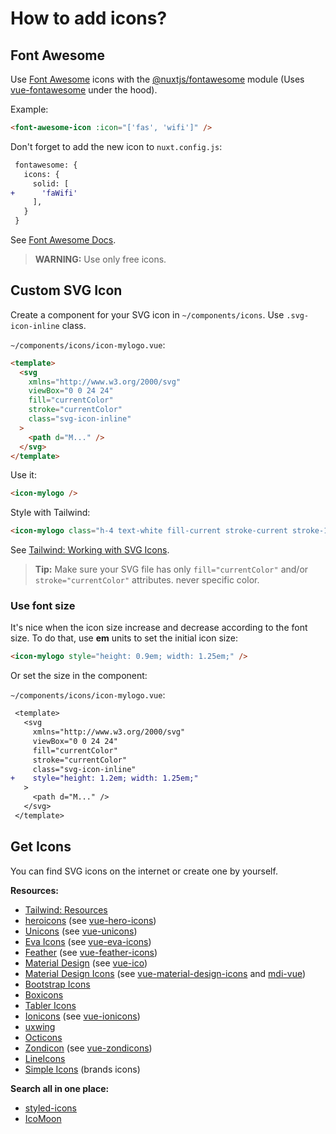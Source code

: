 # How to add icons?

## Font Awesome
Use [Font Awesome](https://fontawesome.com/icons) icons with the [@nuxtjs/fontawesome](https://github.com/nuxt-community/fontawesome-module) module (Uses [vue-fontawesome](https://github.com/FortAwesome/vue-fontawesome) under the hood).

Example:
```html
<font-awesome-icon :icon="['fas', 'wifi']" />
```

Don't forget to add the new icon to `nuxt.config.js`:
```diff
 fontawesome: {
   icons: {
     solid: [
+      'faWifi'
     ],
   }
 }
```

See [Font Awesome Docs](https://fontawesome.com/how-to-use/on-the-web/referencing-icons/basic-use).

> **WARNING:** Use only free icons.

## Custom SVG Icon

Create a component for your SVG icon in `~/components/icons`. Use `.svg-icon-inline` class.

`~/components/icons/icon-mylogo.vue`:
```html
<template>
  <svg
    xmlns="http://www.w3.org/2000/svg"
    viewBox="0 0 24 24"
    fill="currentColor"
    stroke="currentColor"
    class="svg-icon-inline"
  >
    <path d="M..." />
  </svg>
</template>
```

Use it:
```html
<icon-mylogo />
```

Style with Tailwind:
```html
<icon-mylogo class="h-4 text-white fill-current stroke-current stroke-1" />
```

See [Tailwind: Working with SVG Icons](https://tailwindcss.com/course/working-with-svg-icons).

> **Tip:** Make sure your SVG file has only `fill="currentColor"` and/or `stroke="currentColor"` attributes. never specific color.

### Use font size
It's nice when the icon size increase and decrease according to the font size.
To do that, use **em** units to set the initial icon size:

```html
<icon-mylogo style="height: 0.9em; width: 1.25em;" />
```

Or set the size in the component:

`~/components/icons/icon-mylogo.vue`:
```diff
 <template>
   <svg
     xmlns="http://www.w3.org/2000/svg"
     viewBox="0 0 24 24"
     fill="currentColor"
     stroke="currentColor"
     class="svg-icon-inline"
+    style="height: 1.2em; width: 1.25em;"
   >
     <path d="M..." />
   </svg>
 </template>
```

## Get Icons
You can find SVG icons on the internet or create one by yourself.

**Resources:**
* [Tailwind: Resources](https://tailwindcss.com/resources#icons)
* [heroicons](https://heroicons.com) (see [vue-hero-icons](https://github.com/matschik/vue-hero-icons))
* [Unicons](https://iconscout.com/unicons/explore/line) (see [vue-unicons](https://github.com/antonreshetov/vue-unicons))
* [Eva Icons](https://akveo.github.io/eva-icons) (see [vue-eva-icons](https://github.com/antonreshetov/vue-eva-icons))
* [Feather](https://feathericons.com) (see [vue-feather-icons](https://github.com/egoist/vue-feather-icons))
* [Material Design](https://material.io/resources/icons) (see [vue-ico](https://github.com/paulcollett/vue-ico))
* [Material Design Icons](https://materialdesignicons.com) (see [vue-material-design-icons](https://github.com/robcresswell/vue-material-design-icons) and [mdi-vue](https://github.com/therufa/mdi-vue))
* [Bootstrap Icons](https://icons.getbootstrap.com)
* [Boxicons](https://boxicons.com)
* [Tabler Icons](https://tablericons.com)
* [Ionicons](https://ionicons.com) (see [vue-ionicons](https://github.com/mazipan/vue-ionicons))
* [uxwing](https://uxwing.com)
* [Octicons](https://primer.style/octicons)
* [Zondicon](http://www.zondicons.com/icons.html) (see [vue-zondicons](https://github.com/TerryMooreII/vue-zondicons))
* [LineIcons](https://lineicons.com/icons)
* [Simple Icons](https://simpleicons.org) (brands icons)

**Search all in one place:**
* [styled-icons](https://styled-icons.js.org)
* [IcoMoon](https://icomoon.io/app)
